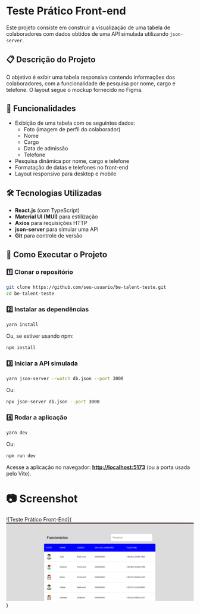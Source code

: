 # Teste Prático Front-end

Este projeto consiste em construir a visualização de uma tabela de colaboradores com dados obtidos de uma API simulada utilizando `json-server`.

## 📋 Descrição do Projeto
O objetivo é exibir uma tabela responsiva contendo informações dos colaboradores, com a funcionalidade de pesquisa por nome, cargo e telefone. O layout segue o mockup fornecido no Figma.

## 🎯 Funcionalidades
- Exibição de uma tabela com os seguintes dados:
  - Foto (imagem de perfil do colaborador)
  - Nome
  - Cargo
  - Data de admissão
  - Telefone
- Pesquisa dinâmica por nome, cargo e telefone
- Formatação de datas e telefones no front-end
- Layout responsivo para desktop e mobile

## 🛠️ Tecnologias Utilizadas
- **React.js** (com TypeScript)
- **Material UI (MUI)** para estilização
- **Axios** para requisições HTTP
- **json-server** para simular uma API
- **Git** para controle de versão

## 🚀 Como Executar o Projeto
### 1️⃣ Clonar o repositório
```bash
git clone https://github.com/seu-usuario/be-talent-teste.git
cd be-talent-teste
```

### 2️⃣ Instalar as dependências
```bash
yarn install
```
Ou, se estiver usando npm:
```bash
npm install
```

### 3️⃣ Iniciar a API simulada
```bash
yarn json-server --watch db.json --port 3000
```
Ou:
```bash
npx json-server db.json --port 3000
```

### 4️⃣ Rodar a aplicação
```bash
yarn dev
```
Ou:
```bash
npm run dev
```

Acesse a aplicação no navegador: **[http://localhost:5173](http://localhost:5173)** (ou a porta usada pelo Vite).

# 📷 Screenshot

![Teste Prático Front-End](![alt text](image.png))




